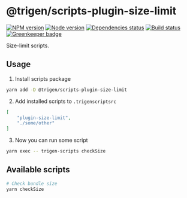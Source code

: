 # @trigen/scripts-plugin-size-limit

[![NPM version][npm]][npm-url]
[![Node version][node]][node-url]
[![Dependencies status][deps]][deps-url]
[![Build status][build]][build-url]
[![Greenkeeper badge][greenkeeper]][greenkeeper-url]

[npm]: https://img.shields.io/npm/v/%40trigen/scripts-plugin-size-limit.svg
[npm-url]: https://www.npmjs.com/package/@trigen/scripts-plugin-size-limit

[node]: https://img.shields.io/node/v/%40trigen/scripts-plugin-size-limit.svg
[node-url]: https://nodejs.org

[deps]: https://david-dm.org/TrigenSoftware/scripts.svg?path=packages/scripts-plugin-size-limit
[deps-url]: https://david-dm.org/TrigenSoftware/scripts?path=packages/scripts-plugin-size-limit

[build]: http://img.shields.io/travis/com/TrigenSoftware/scripts.svg
[build-url]: https://travis-ci.com/TrigenSoftware/scripts

[greenkeeper]: https://badges.greenkeeper.io/TrigenSoftware/scripts.svg
[greenkeeper-url]: https://greenkeeper.io/

Size-limit scripts.

## Usage

1. Install scripts package

```bash
yarn add -D @trigen/scripts-plugin-size-limit
```

2. Add installed scripts to `.trigenscriptsrc`

```json
[
    "plugin-size-limit",
    "./some/other"
]
```

3. Now you can run some script

```bash
yarn exec -- trigen-scripts checkSize
```

## Available scripts

```bash
# Check bundle size
yarn checkSize
```
